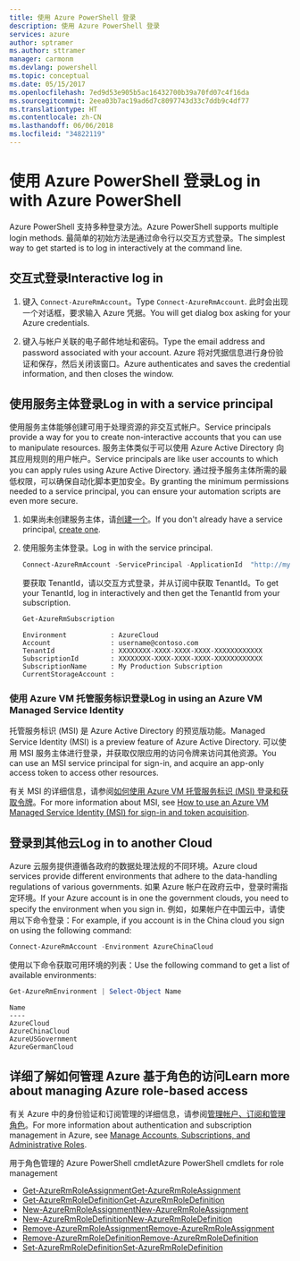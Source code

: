 ```yaml
---
title: 使用 Azure PowerShell 登录
description: 使用 Azure PowerShell 登录
services: azure
author: sptramer
ms.author: sttramer
manager: carmonm
ms.devlang: powershell
ms.topic: conceptual
ms.date: 05/15/2017
ms.openlocfilehash: 7ed9d53e905b5ac16432700b39a70fd07c4f16da
ms.sourcegitcommit: 2eea03b7ac19ad6d7c8097743d33c7ddb9c4df77
ms.translationtype: HT
ms.contentlocale: zh-CN
ms.lasthandoff: 06/06/2018
ms.locfileid: "34822119"
---
```

# <a name="log-in-with-azure-powershell"></a><span data-ttu-id="2788e-103">使用 Azure PowerShell 登录</span><span class="sxs-lookup"><span data-stu-id="2788e-103">Log in with Azure PowerShell</span></span>

<span data-ttu-id="2788e-104">Azure PowerShell 支持多种登录方法。</span><span class="sxs-lookup"><span data-stu-id="2788e-104">Azure PowerShell supports multiple login methods.</span></span> <span data-ttu-id="2788e-105">最简单的初始方法是通过命令行以交互方式登录。</span><span class="sxs-lookup"><span data-stu-id="2788e-105">The simplest way to get started is to log in interactively at the command line.</span></span>

## <a name="interactive-log-in"></a><span data-ttu-id="2788e-106">交互式登录</span><span class="sxs-lookup"><span data-stu-id="2788e-106">Interactive log in</span></span>

1. <span data-ttu-id="2788e-107">键入 `Connect-AzureRmAccount`。</span><span class="sxs-lookup"><span data-stu-id="2788e-107">Type `Connect-AzureRmAccount`.</span></span> <span data-ttu-id="2788e-108">此时会出现一个对话框，要求输入 Azure 凭据。</span><span class="sxs-lookup"><span data-stu-id="2788e-108">You will get dialog box asking for your Azure credentials.</span></span>

2. <span data-ttu-id="2788e-109">键入与帐户关联的电子邮件地址和密码。</span><span class="sxs-lookup"><span data-stu-id="2788e-109">Type the email address and password associated with your account.</span></span> <span data-ttu-id="2788e-110">Azure 将对凭据信息进行身份验证和保存，然后关闭该窗口。</span><span class="sxs-lookup"><span data-stu-id="2788e-110">Azure authenticates and saves the credential information, and then closes the window.</span></span>

## <a name="log-in-with-a-service-principal"></a><span data-ttu-id="2788e-111">使用服务主体登录</span><span class="sxs-lookup"><span data-stu-id="2788e-111">Log in with a service principal</span></span>

<span data-ttu-id="2788e-112">使用服务主体能够创建可用于处理资源的非交互式帐户。</span><span class="sxs-lookup"><span data-stu-id="2788e-112">Service principals provide a way for you to create non-interactive accounts that you can use to manipulate resources.</span></span> <span data-ttu-id="2788e-113">服务主体类似于可以使用 Azure Active Directory 向其应用规则的用户帐户。</span><span class="sxs-lookup"><span data-stu-id="2788e-113">Service principals are like user accounts to which you can apply rules using Azure Active Directory.</span></span> <span data-ttu-id="2788e-114">通过授予服务主体所需的最低权限，可以确保自动化脚本更加安全。</span><span class="sxs-lookup"><span data-stu-id="2788e-114">By granting the minimum permissions needed to a service principal, you can ensure your automation scripts are even more secure.</span></span>

1. <span data-ttu-id="2788e-115">如果尚未创建服务主体，请[创建一个](create-azure-service-principal-azureps.md)。</span><span class="sxs-lookup"><span data-stu-id="2788e-115">If you don't already have a service principal, [create one](create-azure-service-principal-azureps.md).</span></span>

2. <span data-ttu-id="2788e-116">使用服务主体登录。</span><span class="sxs-lookup"><span data-stu-id="2788e-116">Log in with the service principal.</span></span>

    ```powershell
    Connect-AzureRmAccount -ServicePrincipal -ApplicationId  "http://my-app" -Credential $pscredential -TenantId $tenantid
    ```

    <span data-ttu-id="2788e-117">要获取 TenantId，请以交互方式登录，并从订阅中获取 TenantId。</span><span class="sxs-lookup"><span data-stu-id="2788e-117">To get your TenantId, log in interactively and then get the TenantId from your subscription.</span></span>

    ```powershell
    Get-AzureRmSubscription
    ```

    ```
    Environment           : AzureCloud
    Account               : username@contoso.com
    TenantId              : XXXXXXXX-XXXX-XXXX-XXXX-XXXXXXXXXXXX
    SubscriptionId        : XXXXXXXX-XXXX-XXXX-XXXX-XXXXXXXXXXXX
    SubscriptionName      : My Production Subscription
    CurrentStorageAccount :
    ```

### <a name="log-in-using-an-azure-vm-managed-service-identity"></a><span data-ttu-id="2788e-118">使用 Azure VM 托管服务标识登录</span><span class="sxs-lookup"><span data-stu-id="2788e-118">Log in using an Azure VM Managed Service Identity</span></span>

<span data-ttu-id="2788e-119">托管服务标识 (MSI) 是 Azure Active Directory 的预览版功能。</span><span class="sxs-lookup"><span data-stu-id="2788e-119">Managed Service Identity (MSI) is a preview feature of Azure Active Directory.</span></span> <span data-ttu-id="2788e-120">可以使用 MSI 服务主体进行登录，并获取仅限应用的访问令牌来访问其他资源。</span><span class="sxs-lookup"><span data-stu-id="2788e-120">You can use an MSI service principal for sign-in, and acquire an app-only access token to access other resources.</span></span>

<span data-ttu-id="2788e-121">有关 MSI 的详细信息，请参阅[如何使用 Azure VM 托管服务标识 (MSI) 登录和获取令牌](/azure/active-directory/msi-how-to-get-access-token-using-msi)。</span><span class="sxs-lookup"><span data-stu-id="2788e-121">For more information about MSI, see [How to use an Azure VM Managed Service Identity (MSI) for sign-in and token acquisition](/azure/active-directory/msi-how-to-get-access-token-using-msi).</span></span>

## <a name="log-in-to-another-cloud"></a><span data-ttu-id="2788e-122">登录到其他云</span><span class="sxs-lookup"><span data-stu-id="2788e-122">Log in to another Cloud</span></span>

<span data-ttu-id="2788e-123">Azure 云服务提供遵循各政府的数据处理法规的不同环境。</span><span class="sxs-lookup"><span data-stu-id="2788e-123">Azure cloud services provide different environments that adhere to the data-handling regulations of various governments.</span></span> <span data-ttu-id="2788e-124">如果 Azure 帐户在政府云中，登录时需指定环境。</span><span class="sxs-lookup"><span data-stu-id="2788e-124">If your Azure account is in one the government clouds, you need to specify the environment when you sign in.</span></span> <span data-ttu-id="2788e-125">例如，如果帐户在中国云中，请使用以下命令登录：</span><span class="sxs-lookup"><span data-stu-id="2788e-125">For example, if you account is in the China cloud you sign on using the following command:</span></span>

```powershell
Connect-AzureRmAccount -Environment AzureChinaCloud
```

<span data-ttu-id="2788e-126">使用以下命令获取可用环境的列表：</span><span class="sxs-lookup"><span data-stu-id="2788e-126">Use the following command to get a list of available environments:</span></span>

```powershell
Get-AzureRmEnvironment | Select-Object Name
```

```
Name
----
AzureCloud
AzureChinaCloud
AzureUSGovernment
AzureGermanCloud
```

## <a name="learn-more-about-managing-azure-role-based-access"></a><span data-ttu-id="2788e-127">详细了解如何管理 Azure 基于角色的访问</span><span class="sxs-lookup"><span data-stu-id="2788e-127">Learn more about managing Azure role-based access</span></span>

<span data-ttu-id="2788e-128">有关 Azure 中的身份验证和订阅管理的详细信息，请参阅[管理帐户、订阅和管理角色](/azure/active-directory/role-based-access-control-configure)。</span><span class="sxs-lookup"><span data-stu-id="2788e-128">For more information about authentication and subscription management in Azure, see [Manage Accounts, Subscriptions, and Administrative Roles](/azure/active-directory/role-based-access-control-configure).</span></span>

<span data-ttu-id="2788e-129">用于角色管理的 Azure PowerShell cmdlet</span><span class="sxs-lookup"><span data-stu-id="2788e-129">Azure PowerShell cmdlets for role management</span></span>

* [<span data-ttu-id="2788e-130">Get-AzureRmRoleAssignment</span><span class="sxs-lookup"><span data-stu-id="2788e-130">Get-AzureRmRoleAssignment</span></span>](/powershell/module/AzureRM.Resources/Get-AzureRmRoleAssignment)
* [<span data-ttu-id="2788e-131">Get-AzureRmRoleDefinition</span><span class="sxs-lookup"><span data-stu-id="2788e-131">Get-AzureRmRoleDefinition</span></span>](/powershell/module/AzureRM.Resources/Get-AzureRmRoleDefinition)
* [<span data-ttu-id="2788e-132">New-AzureRmRoleAssignment</span><span class="sxs-lookup"><span data-stu-id="2788e-132">New-AzureRmRoleAssignment</span></span>](/powershell/module/AzureRM.Resources/New-AzureRmRoleAssignment)
* [<span data-ttu-id="2788e-133">New-AzureRmRoleDefinition</span><span class="sxs-lookup"><span data-stu-id="2788e-133">New-AzureRmRoleDefinition</span></span>](/powershell/module/AzureRM.Resources/New-AzureRmRoleDefinition)
* [<span data-ttu-id="2788e-134">Remove-AzureRmRoleAssignment</span><span class="sxs-lookup"><span data-stu-id="2788e-134">Remove-AzureRmRoleAssignment</span></span>](/powershell/module/AzureRM.Resources/Remove-AzureRmRoleAssignment)
* [<span data-ttu-id="2788e-135">Remove-AzureRmRoleDefinition</span><span class="sxs-lookup"><span data-stu-id="2788e-135">Remove-AzureRmRoleDefinition</span></span>](/powershell/module/AzureRM.Resources/Remove-AzureRmRoleDefinition)
* [<span data-ttu-id="2788e-136">Set-AzureRmRoleDefinition</span><span class="sxs-lookup"><span data-stu-id="2788e-136">Set-AzureRmRoleDefinition</span></span>](/powershell/moduel/AzureRM.Resources/Set-AzureRmRoleDefinition)
